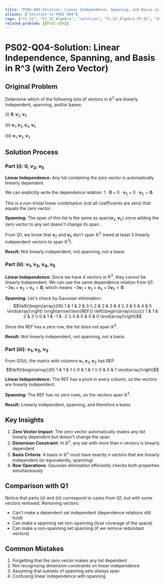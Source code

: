```yaml
---
title: "PS02-Q04-Solution: Linear Independence, Spanning, and Basis in R^3 (with Zero Vector)"
aliases: ["Solution to PS02 Q04"]
tags: ["Y1_S2", "Y1_S2_Algebra", "solution", "Y1_S2_Algebra_PS-02", "difficulty-homework", "zero-vector", "linear-independence", "spanning", "basis"]
related_problem: [[PS02-Q04]]
---
```


# PS02-Q04-Solution: Linear Independence, Spanning, and Basis in R^3 (with Zero Vector)

## Original Problem

Determine which of the following lists of vectors in $\mathbb{R}^3$ are linearly independent, spanning, and/or bases:

(i) $\mathbf{0}, \mathbf{v}_2, \mathbf{v}_5$

(ii) $\mathbf{v}_1, \mathbf{v}_3, \mathbf{v}_4, \mathbf{v}_5$

(iii) $\mathbf{v}_1, \mathbf{v}_2, \mathbf{v}_3$

## Solution Process

### Part (i): $\mathbf{0}, \mathbf{v}_2, \mathbf{v}_5$

**Linear Independence:** Any list containing the zero vector is automatically linearly dependent. 

We can explicitly write the dependence relation: $1 \cdot \mathbf{0} + 0 \cdot \mathbf{v}_2 + 0 \cdot \mathbf{v}_5 = \mathbf{0}$.

This is a non-trivial linear combination (not all coefficients are zero) that equals the zero vector.

**Spanning:** The span of this list is the same as $\text{span}\{\mathbf{v}_2, \mathbf{v}_5\}$ since adding the zero vector to any set doesn't change its span.

From Q1, we know that $\mathbf{v}_2$ and $\mathbf{v}_5$ don't span $\mathbb{R}^3$ (need at least 3 linearly independent vectors to span $\mathbb{R}^3$).

**Result:** Not linearly independent, not spanning, not a basis.

### Part (ii): $\mathbf{v}_1, \mathbf{v}_3, \mathbf{v}_4, \mathbf{v}_5$

**Linear Independence:** Since we have 4 vectors in $\mathbb{R}^3$, they cannot be linearly independent. We can use the same dependence relation from Q1: $-3\mathbf{v}_1 + \mathbf{v}_3 + \mathbf{v}_4 = \mathbf{0}$, which means $-3\mathbf{v}_1 + \mathbf{v}_3 + \mathbf{v}_4 + 0\mathbf{v}_5 = \mathbf{0}$.

**Spanning:** Let's check by Gaussian elimination:
$$\left(\begin{array}{llll}
1 & 1 & 2 & 3 \\
2 & 3 & 3 & 4 \\
3 & 5 & 4 & 5
\end{array}\right) \xrightarrow{\text{REF}} \left(\begin{array}{cccc}
1 & 1 & 2 & 3 \\
0 & 1 & -1 & -2 \\
0 & 0 & 0 & 0
\end{array}\right)$$

Since the REF has a zero row, the list does not span $\mathbb{R}^3$.

**Result:** Not linearly independent, not spanning, not a basis.

### Part (iii): $\mathbf{v}_1, \mathbf{v}_2, \mathbf{v}_3$

From Q1(ii), the matrix with columns $\mathbf{v}_1, \mathbf{v}_2, \mathbf{v}_3$ has REF:
$$\left(\begin{array}{lll}
1 & 1 & 1 \\
0 & 1 & 1 \\
0 & 0 & 1
\end{array}\right)$$

**Linear Independence:** The REF has a pivot in every column, so the vectors are linearly independent.

**Spanning:** The REF has no zero rows, so the vectors span $\mathbb{R}^3$.

**Result:** Linearly independent, spanning, and therefore a basis.

## Key Insights

1. **Zero Vector Impact**: The zero vector automatically makes any list linearly dependent but doesn't change the span
2. **Dimension Constraint**: In $\mathbb{R}^n$, any set with more than $n$ vectors is linearly dependent
3. **Basis Criteria**: A basis in $\mathbb{R}^n$ must have exactly $n$ vectors that are linearly independent (or equivalently, spanning)
4. **Row Operations**: Gaussian elimination efficiently checks both properties simultaneously

## Comparison with Q1

Notice that parts (ii) and (iii) correspond to cases from Q1, but with some vectors removed. Removing vectors:
- Can't make a dependent set independent (dependence relations still hold)
- Can make a spanning set non-spanning (lose coverage of the space)
- Can make a non-spanning set spanning (if we remove redundant vectors)

## Common Mistakes

1. Forgetting that the zero vector makes any list dependent
2. Not recognizing dimension constraints on linear independence
3. Assuming that subsets of spanning sets always span
4. Confusing linear independence with spanning
